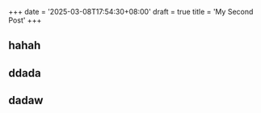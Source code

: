 +++
date = '2025-03-08T17:54:30+08:00'
draft = true
title = 'My Second Post'
+++

## hahah

## ddada

## dadaw